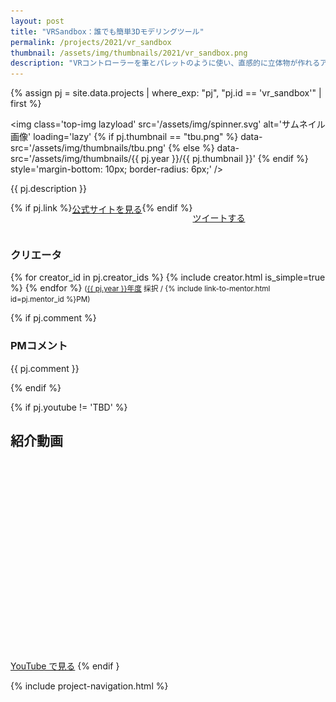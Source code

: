```yaml
---
layout: post
title: "VRSandbox：誰でも簡単3Dモデリングツール"
permalink: /projects/2021/vr_sandbox
thumbnail: /assets/img/thumbnails/2021/vr_sandbox.png
description: "VRコントローラーを筆とパレットのように使い、直感的に立体物が作れるアプリです。仮想空間や３Dモデルが身近になりましたが、現状で個人が作るのは簡単ではありません。難解なモデリングソフトを使用しなくても簡単に３Dモデリングできます。しゃがむアクションで縮尺が変わり、実物大の建造物に入れます。"
---
```


{% assign pj = site.data.projects | where_exp: "pj", "pj.id == 'vr_sandbox'" | first %}

<img class='top-img lazyload' src='/assets/img/spinner.svg' alt='サムネイル画像' loading='lazy'
{% if pj.thumbnail == "tbu.png" %} data-src='/assets/img/thumbnails/tbu.png'
{% else %}                         data-src='/assets/img/thumbnails/{{ pj.year }}/{{ pj.thumbnail }}'
{% endif %}                        style='margin-bottom: 10px; border-radius: 6px;' />

{{ pj.description }}

<div style='display: flex; flex-wrap: wrap'>
  {% if pj.link %}
  <a href="{{ pj.link }}" target="_blank" class="button">公式サイトを見る</a>
  {% endif %}

  <a href="https://twitter.com/intent/tweet?text={{ pj.title }}&via=MitouJr&hashtags=未踏ジュニア&related=MitouJr&lang=jp&url={{ site.url }}/projects/{{ pj.year }}/{{ pj.id }}" class="button" target="_blank" rel="noopener">ツイートする</a>
</div>

### クリエータ
<p>
  {% for creator_id in pj.creator_ids %}
    {% include creator.html is_simple=true %}
  {% endfor %}
  <small>(<a href='/projects/{{ pj.year }}'>{{ pj.year }}年度</a> 採択 / {% include link-to-mentor.html id=pj.mentor_id %}PM)</small>
</p>

{% if pj.comment %}
### PMコメント
<p class="project-comment">{{ pj.comment }}</p>
{% endif %}

{% if pj.youtube != 'TBD' %}
## 紹介動画
<div class="youtube">
  <iframe width="560" height="315" class="lazyload" data-src="https://www.youtube.com/embed/{{ pj.youtube }}?rel=0" frameborder="0" allowfullscreen=""></iframe>
</div>
<a href="https://www.youtube.com/watch?v={{ pj.youtube }}" target="_blank" rel="noopener" class="button">YouTube で見る</a>
{% endif }

{% include project-navigation.html %}

